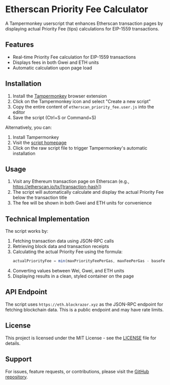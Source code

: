 # Etherscan Priority Fee Calculator

A Tampermonkey userscript that enhances Etherscan transaction pages by displaying actual Priority Fee (tips) calculations for EIP-1559 transactions.

## Features

- Real-time Priority Fee calculation for EIP-1559 transactions
- Displays fees in both Gwei and ETH units
- Automatic calculation upon page load

## Installation

1. Install the [Tampermonkey](https://www.tampermonkey.net/) browser extension
2. Click on the Tampermonkey icon and select "Create a new script"
3. Copy the entire content of `etherscan_priority_fee.user.js` into the editor
4. Save the script (Ctrl+S or Command+S)

Alternatively, you can:
1. Install Tampermonkey
2. Visit the [script homepage](https://github.com/yuouiu/etherscan-priority-fee-calculator)
3. Click on the raw script file to trigger Tampermonkey's automatic installation

## Usage

1. Visit any Ethereum transaction page on Etherscan (e.g., https://etherscan.io/tx/[transaction-hash])
2. The script will automatically calculate and display the actual Priority Fee below the transaction title
3. The fee will be shown in both Gwei and ETH units for convenience

## Technical Implementation

The script works by:
1. Fetching transaction data using JSON-RPC calls
2. Retrieving block data and transaction receipts
3. Calculating the actual Priority Fee using the formula:
   ```javascript
   actualPriorityFee = min(maxPriorityFeePerGas, maxFeePerGas - baseFeePerGas) * gasUsed
   ```
4. Converting values between Wei, Gwei, and ETH units
5. Displaying results in a clean, styled container on the page

## API Endpoint

The script uses `https://eth.blockrazor.xyz` as the JSON-RPC endpoint for fetching blockchain data. This is a public endpoint and may have rate limits.

## License

This project is licensed under the MIT License - see the [LICENSE](LICENSE) file for details.

## Support

For issues, feature requests, or contributions, please visit the [GitHub repository](https://github.com/yuouiu/etherscan-priority-fee-calculator).

